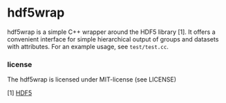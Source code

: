 # hdf5wrap
hdf5wrap is a simple C++ wrapper around the HDF5 library [1]. It offers a convenient interface for simple hierarchical output of groups and datasets with attributes. For an example usage, see `test/test.cc`.
### license
The hdf5wrap is licensed under MIT-license (see LICENSE)

[1] [HDF5](https://www.hdfgroup.org/HDF5)
